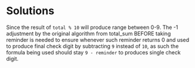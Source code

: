 # Solutions

Since the result of `total % 10` will produce range between 0-9. The -1 adjustment by the original algorithm from total_sum BEFORE taking reminder is needed to ensure whenever such reminder returns 0 and used to produce final check digit by subtracting `9` instead of `10`, as such the formula being used should stay `9 - reminder` to produces single check digit.
